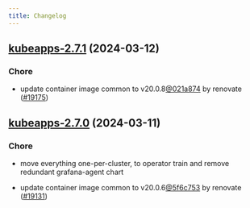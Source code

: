 ```yaml
---
title: Changelog
---
```




## [kubeapps-2.7.1](https://github.com/truecharts/charts/compare/kubeapps-2.7.0...kubeapps-2.7.1) (2024-03-12)

### Chore



- update container image common to v20.0.8[@021a874](https://github.com/021a874) by renovate ([#19175](https://github.com/truecharts/charts/issues/19175))


## [kubeapps-2.7.0](https://github.com/truecharts/charts/compare/kubeapps-2.6.0...kubeapps-2.7.0) (2024-03-11)

### Chore



- move everything one-per-cluster, to operator train and remove redundant grafana-agent chart

- update container image common to v20.0.6[@5f6c753](https://github.com/5f6c753) by renovate ([#19131](https://github.com/truecharts/charts/issues/19131))